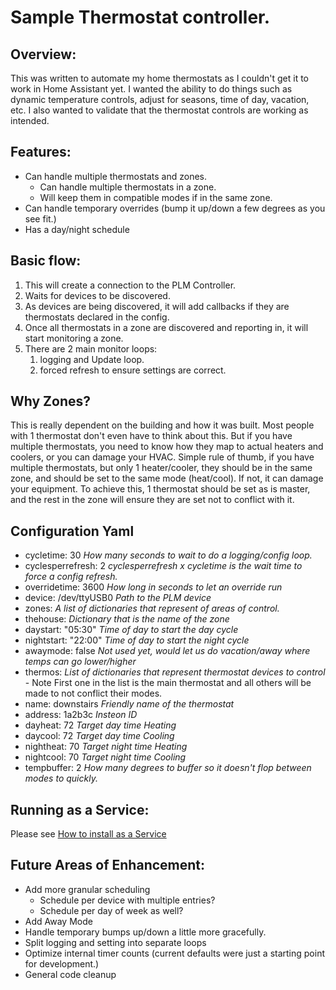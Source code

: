 # Sample Thermostat controller.

## Overview:
This was written to automate my home thermostats as I couldn't get it to work in Home Assistant yet.  I wanted the ability to do things such as dynamic temperature controls, adjust for seasons, time of day, vacation, etc.  I also wanted to validate that the thermostat controls are working as intended.

## Features:
* Can handle multiple thermostats and zones.
  * Can handle multiple thermostats in a zone.
  * Will keep them in compatible modes if in the same zone.
* Can handle temporary overrides (bump it up/down a few degrees as you see fit.)
* Has a day/night schedule

## Basic flow:
1. This will create a connection to the PLM Controller.
1. Waits for devices to be discovered.
1. As devices are being discovered, it will add callbacks if they are thermostats declared in the config.
1. Once all thermostats in a zone are discovered and reporting in, it will start monitoring a zone.
1. There are 2 main monitor loops:
    1. logging and Update loop.
    1. forced refresh to ensure settings are correct.

## Why Zones?
This is really dependent on the building and how it was built.  Most people with 1 thermostat don't even have to think about this.  But if you have multiple thermostats, you need to know how they map to actual heaters and coolers, or you can damage your HVAC.
Simple rule of thumb, if you have multiple thermostats, but only 1 heater/cooler, they should be in the same zone, and should be set to the same mode (heat/cool).  If not, it can damage your equipment.  To achieve this, 1 thermostat should be set as is master, and the rest in the zone will ensure they are set not to conflict with it.

## Configuration Yaml
* cycletime: 30 *How many seconds to wait to do a logging/config loop.*
* cyclesperrefresh: 2 *cyclesperrefresh x cycletime is the wait time to force a config refresh.*
* overridetime: 3600 *How long in seconds to let an override run*
* device: /dev/ttyUSB0 *Path to the PLM device*
* zones: *A list of dictionaries that represent of areas of control.*
* thehouse: *Dictionary that is the name of the zone*
* daystart: "05:30" *Time of day to start the day cycle*
* nightstart: "22:00" *Time of day to start the night cycle*
* awaymode: false *Not used yet, would let us do vacation/away where temps can go lower/higher*
* thermos: *List of dictionaries that represent thermostat devices to control* - Note First one in the list is the main thermostat and all others will be made to not conflict their modes.
* name: downstairs *Friendly name of the thermostat*
* address: 1a2b3c *Insteon ID*
* dayheat: 72 *Target day time Heating*
* daycool: 72 *Target day time Cooling*
* nightheat: 70 *Target night time Heating*
* nightcool: 70 *Target night time Cooling*
* tempbuffer: 2 *How many degrees to buffer so it doesn't flop between modes to quickly.*

## Running as a Service:
Please see [How to install as a Service](ThermoInstall.md)

## Future Areas of Enhancement:
* Add more granular scheduling
  * Schedule per device with multiple entries?
  * Schedule per day of week as well?
* Add Away Mode
* Handle temporary bumps up/down a little more gracefully.
* Split logging and setting into separate loops
* Optimize internal timer counts (current defaults were just a starting point for development.)
* General code cleanup